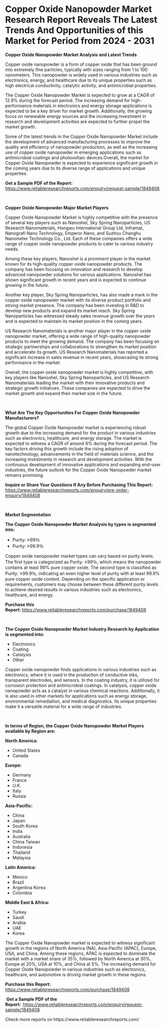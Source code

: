<p><h1>Copper Oxide Nanopowder Market Research Report Reveals The Latest Trends And Opportunities of this Market for Period from 2024 - 2031</h1></p><p><strong>Copper Oxide Nanopowder Market Analysis and Latest Trends</strong></p>
<p><p>Copper oxide nanopowder is a form of copper oxide that has been ground into extremely fine particles, typically with sizes ranging from 1 to 100 nanometers. This nanopowder is widely used in various industries such as electronics, energy, and healthcare due to its unique properties such as high electrical conductivity, catalytic activity, and antimicrobial properties.</p><p>The Copper Oxide Nanopowder Market is expected to grow at a CAGR of 12.9% during the forecast period. The increasing demand for high-performance materials in electronics and energy storage applications is expected to be a key driver for market growth. Additionally, the growing focus on renewable energy sources and the increasing investment in research and development activities are expected to further propel the market growth.</p><p>Some of the latest trends in the Copper Oxide Nanopowder Market include the development of advanced manufacturing processes to improve the quality and efficiency of nanopowder production, as well as the increasing use of copper oxide nanopowder in emerging applications such as antimicrobial coatings and photovoltaic devices.Overall, the market for Copper Oxide Nanopowder is expected to experience significant growth in the coming years due to its diverse range of applications and unique properties.</p></p>
<p><strong>Get a Sample PDF of the Report:&nbsp;</strong> <a href="https://www.reliableresearchreports.com/enquiry/request-sample/1849408">https://www.reliableresearchreports.com/enquiry/request-sample/1849408</a></p>
<p>&nbsp;</p>
<p><strong>Copper Oxide Nanopowder Major Market Players</strong></p>
<p><p>Copper Oxide Nanopowder Market is highly competitive with the presence of several key players such as Nanoshel, Sky Spring Nanoparticles, US Research Nanomaterials, Hongwu International Group Ltd, Inframat, Nanografi Nano Technology, Emperor Nano, and Suzhou Changhu Nanometer Technology Co., Ltd. Each of these companies offers a wide range of copper oxide nanopowder products to cater to various industry needs.</p><p>Among these key players, Nanoshel is a prominent player in the market known for its high-quality copper oxide nanopowder products. The company has been focusing on innovation and research to develop advanced nanopowder solutions for various applications. Nanoshel has shown significant growth in recent years and is expected to continue growing in the future.</p><p>Another key player, Sky Spring Nanoparticles, has also made a mark in the copper oxide nanopowder market with its diverse product portfolio and strong market presence. The company has been investing in R&D to develop new products and expand its market reach. Sky Spring Nanoparticles has witnessed steady sales revenue growth over the years and is expected to maintain its market position in the coming years.</p><p>US Research Nanomaterials is another major player in the copper oxide nanopowder market, offering a wide range of high-quality nanopowder products to meet the growing demand. The company has been focusing on strategic partnerships and collaborations to strengthen its market position and accelerate its growth. US Research Nanomaterials has reported a significant increase in sales revenue in recent years, showcasing its strong performance in the market.</p><p>Overall, the copper oxide nanopowder market is highly competitive, with key players like Nanoshel, Sky Spring Nanoparticles, and US Research Nanomaterials leading the market with their innovative products and strategic growth initiatives. These companies are expected to drive the market growth and expand their market size in the future.</p></p>
<p>&nbsp;</p>
<p><strong>What Are The Key Opportunities For Copper Oxide Nanopowder Manufacturers?</strong></p>
<p><p>The global Copper Oxide Nanopowder market is experiencing robust growth due to the increasing demand for the product in various industries such as electronics, healthcare, and energy storage. The market is expected to witness a CAGR of around 6% during the forecast period. The key factors driving this growth include the rising adoption of nanotechnology, advancements in the field of materials science, and the increasing investments in research and development activities. With the continuous development of innovative applications and expanding end-user industries, the future outlook for the Copper Oxide Nanopowder market remains promising.</p></p>
<p><strong>Inquire or Share Your Questions If Any Before Purchasing This Report:</strong> <a href="https://www.reliableresearchreports.com/enquiry/pre-order-enquiry/1849408">https://www.reliableresearchreports.com/enquiry/pre-order-enquiry/1849408</a></p>
<p>&nbsp;</p>
<p><strong>Market Segmentation</strong></p>
<p><strong>The Copper Oxide Nanopowder Market Analysis by types is segmented into:</strong></p>
<p><ul><li>Purity: ≥99％</li><li>Purity: ≥99.9％</li></ul></p>
<p><p>Copper oxide nanopowder market types can vary based on purity levels. The first type is categorized as Purity: ≥99％, which means the nanopowder contains at least 99% pure copper oxide. The second type is classified as Purity: ≥99.9％, indicating an even higher level of purity with at least 99.9% pure copper oxide content. Depending on the specific application or requirements, customers may choose between these different purity levels to achieve desired results in various industries such as electronics, healthcare, and energy.</p></p>
<p><strong>Purchase this Report:&nbsp;</strong><a href="https://www.reliableresearchreports.com/purchase/1849408">https://www.reliableresearchreports.com/purchase/1849408</a></p>
<p>&nbsp;</p>
<p><strong>The Copper Oxide Nanopowder Market Industry Research by Application is segmented into:</strong></p>
<p><ul><li>Electronics</li><li>Coating</li><li>Catalysis</li><li>Other</li></ul></p>
<p><p>Copper oxide nanopowder finds applications in various industries such as electronics, where it is used in the production of conductive inks, transparent electrodes, and sensors. In the coating industry, it is utilized for corrosion protection and antimicrobial coatings. In catalysis, copper oxide nanopowder acts as a catalyst in various chemical reactions. Additionally, it is also used in other markets for applications such as energy storage, environmental remediation, and medical diagnostics. Its unique properties make it a versatile material for a wide range of industries.</p></p>
<p>&nbsp;</p>
<p><strong>In terms of Region, the Copper Oxide Nanopowder Market Players available by Region are:</strong></p>
<p>
    <p> <strong> North America: </strong>
        <ul>
            <li>United States</li>
            <li>Canada</li>
        </ul>
        </p> 
    <p> <strong> Europe: </strong>
        <ul>
            <li>Germany</li>
            <li>France</li>
            <li>U.K.</li>
            <li>Italy</li>
            <li>Russia</li>
        </ul>
        </p> 
    <p> <strong> Asia-Pacific: </strong>
        <ul>
            <li>China</li>
            <li>Japan</li>
            <li>South Korea</li>
            <li>India</li>
            <li>Australia</li>
            <li>China Taiwan</li>
            <li>Indonesia</li>
            <li>Thailand</li>
            <li>Malaysia</li>
        </ul>
        </p> 
    <p> <strong> Latin America: </strong>
        <ul>
            <li>Mexico</li>
            <li>Brazil</li>
            <li>Argentina Korea</li>
            <li>Colombia</li>
        </ul>
        </p> 
    <p> <strong> Middle East & Africa: </strong>
        <ul>
            <li>Turkey</li>
            <li>Saudi</li>
            <li>Arabia</li>
            <li>UAE</li>
            <li>Korea</li>
        </ul>
    </p>
    </p>
<p><p>The Copper Oxide Nanopowder market is expected to witness significant growth in the regions of North America (NA), Asia-Pacific (APAC), Europe, USA, and China. Among these regions, APAC is expected to dominate the market with a market share of 35%, followed by North America at 30%, Europe at 20%, USA at 10%, and China at 5%. The increasing demand for Copper Oxide Nanopowder in various industries such as electronics, healthcare, and automotive is driving market growth in these regions.</p></p>
<p><strong>Purchase this Report: </strong><a href="https://www.reliableresearchreports.com/purchase/1849408">https://www.reliableresearchreports.com/purchase/1849408</a></p>
<p>&nbsp;<strong>Get a Sample PDF of the Report:&nbsp;&nbsp;</strong><a href="https://www.reliableresearchreports.com/enquiry/request-sample/1849408">https://www.reliableresearchreports.com/enquiry/request-sample/1849408</a></p>
<p><strong></strong></p>
<p>Check more reports on https://www.reliableresearchreports.com/</p>